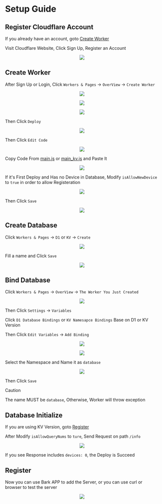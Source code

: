 # Setup Guide

## Register Cloudflare Account

If you already have an account, goto [Create Worker](#create-worker)

Visit Cloudflare Website, Click Sign Up, Register an Account

<p align="center">
    <img src="images/setup/Screenshot from 2024-02-19 08-26-05.png">
</p>

## Create Worker

After Sign Up or Login, Click `Workers & Pages` &rarr; `OverView` &rarr; `Create Worker`

<p align="center">
    <img src="images/setup/Screenshot from 2024-02-19 08-28-35.png">
</p>
<p align="center">
    <img src="images/setup/Screenshot from 2024-02-19 08-28-35.png">
</p>
<p align="center">
    <img src="images/setup/Screenshot from 2024-02-19 08-28-50.png">
</p>

Then Click `Deploy`

<p align="center">
    <img src="images/setup/Screenshot from 2024-02-19 08-29-05.png">
</p>

Then Click `Edit Code`

<p align="center">
    <img src="images/setup/Screenshot from 2024-02-19 08-29-29.png">
</p>

Copy Code From [main.js](../main.js) or [main_kv.js](../main_kv.js) and Paste It

<p align="center">
    <img src="images/setup/Screenshot from 2024-02-19 08-30-20.png">
</p>

If it's First Deploy and Has no Device in Database, Modify `isAllowNewDevice` to `true` in order to allow Registeration

<p align="center">
    <img src="images/setup/Screenshot from 2024-02-19 08-33-54.png">
</p>

Then Click `Save`

<p align="center">
    <img src="images/setup/Screenshot from 2024-02-19 08-30-29.png">
</p>

## Create Database

Click `Workers & Pages` &rarr; `D1` or `KV` &rarr; `Create`

<p align="center">
    <img src="images/setup/Screenshot from 2024-02-19 08-31-34.png">
</p>

Fill a name and Click `Save`

<p align="center">
    <img src="images/setup/Screenshot from 2024-02-19 08-31-49.png">
</p>

## Bind Database

Click `Workers & Pages` &rarr; `OverView` &rarr; `The Worker You Just Created`

<p align="center">
    <img src="images/setup/Screenshot from 2024-02-19 08-32-14.png">
</p>

Then Click `Settings` &rarr; `Variables` 

Click `D1 Database Bindings` or `KV Namesapce Bindings` Base on D1 or KV Version

Then Click `Edit Variables` &rarr; `Add Binding`

<p align="center">
    <img src="images/setup/Screenshot from 2024-02-19 08-32-28.png">
</p>

<p align="center">
    <img src="images/setup/Screenshot from 2024-02-19 08-32-36.png">
</p>

Select the Namespace and Name it as `database`

<p align="center">
    <img src="images/setup/Screenshot from 2024-02-19 08-32-49.png">
</p>

Then Click `Save`

> [!CAUTION]
> The name MUST be `database`, Otherwise, Worker will throw exception

## Database Initialize

If you are using KV Version, goto [Register](#register)

After Modify `isAllowQueryNums` to `ture`, Send Request on path `/info`

<p align="center">
    <img src="images/setup/Screenshot from 2024-02-19 08-34-28.png">
</p>

If you see Response includes `devices: 0`, the Deploy is Succeed

## Register

Now you can use Bark APP to add the Server, or you can use curl or browser to test the server

<p align="center">
    <img src="images/setup/Screenshot from 2024-02-19 08-35-13.png">
</p>